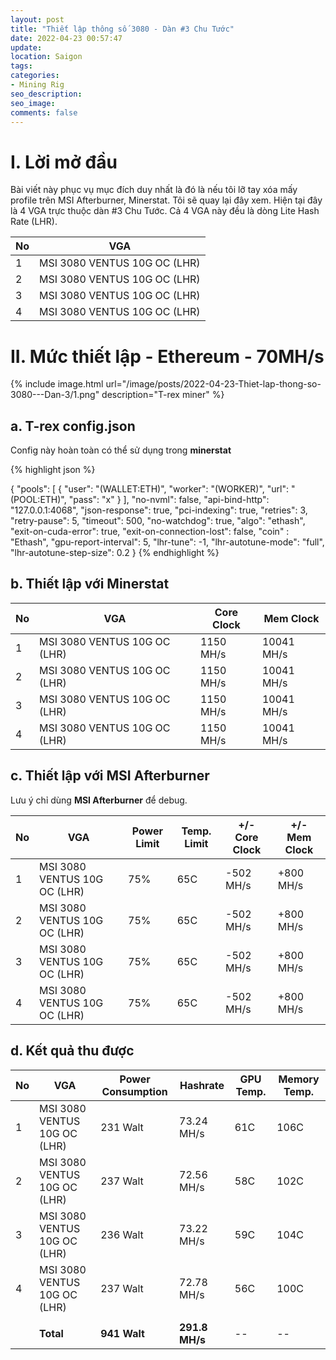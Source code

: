 ```yaml
---
layout: post
title: "Thiết lập thông số 3080 - Dàn #3 Chu Tước"
date: 2022-04-23 00:57:47
update:
location: Saigon
tags:
categories:
- Mining Rig
seo_description:
seo_image:
comments: false
---
```


# I. Lời mở đầu
Bài viết này phục vụ mục đích duy nhất là đó là nếu tôi lỡ tay xóa mấy profile trên MSI Afterburner, Minerstat. Tôi sẽ quay lại đây xem. Hiện tại đây là 4 VGA trực thuộc dàn #3 Chu Tước. Cả 4 VGA này đều là dòng Lite Hash Rate (LHR).

| No | VGA                          |
|----|------------------------------|
| 1  | MSI 3080 VENTUS 10G OC (LHR) |
| 2  | MSI 3080 VENTUS 10G OC (LHR) |
| 3  | MSI 3080 VENTUS 10G OC (LHR) |
| 4  | MSI 3080 VENTUS 10G OC (LHR) |

# II. Mức thiết lập - Ethereum - 70MH/s

{% include image.html url="/image/posts/2022-04-23-Thiet-lap-thong-so-3080---Dan-3/1.png" description="T-rex miner" %}


## a. T-rex config.json
Config này hoàn toàn có thể sử dụng trong **minerstat**

{% highlight json %}

{
    "pools": [
        {
        "user": "(WALLET:ETH)⁣",
        "worker": "(WORKER)⁣",
        "url": "(POOL:ETH)⁣",
        "pass": "x"
    }
    ],
    "no-nvml": false,
    "api-bind-http": "127.0.0.1:4068",
    "json-response": true,
    "pci-indexing": true,
    "retries": 3,
    "retry-pause": 5,
    "timeout": 500,
    "no-watchdog": true,
    "algo": "ethash",
    "exit-on-cuda-error": true,
    "exit-on-connection-lost": false,
    "coin" : "Ethash",
    "gpu-report-interval": 5,
    "lhr-tune": -1,
    "lhr-autotune-mode": "full",
    "lhr-autotune-step-size": 0.2
}
{% endhighlight %}

## b. Thiết lập với Minerstat

| No | VGA                          | Core Clock | Mem Clock  |
|----|------------------------------|------------|------------|
| 1  | MSI 3080 VENTUS 10G OC (LHR) | 1150 MH/s  | 10041 MH/s |
| 2  | MSI 3080 VENTUS 10G OC (LHR) | 1150 MH/s  | 10041 MH/s |
| 3  | MSI 3080 VENTUS 10G OC (LHR) | 1150 MH/s  | 10041 MH/s |
| 4  | MSI 3080 VENTUS 10G OC (LHR) | 1150 MH/s  | 10041 MH/s |


## c. Thiết lập với MSI Afterburner
Lưu ý chỉ dùng **MSI Afterburner** để debug.

| No | VGA                          | Power Limit | Temp. Limit | +/- Core Clock | +/- Mem Clock |
|----|------------------------------|-------------|-------------|----------------|---------------|
| 1  | MSI 3080 VENTUS 10G OC (LHR) | 75%         | 65C         | -502 MH/s      | +800 MH/s     |
| 2  | MSI 3080 VENTUS 10G OC (LHR) | 75%         | 65C         | -502 MH/s      | +800 MH/s     |
| 3  | MSI 3080 VENTUS 10G OC (LHR) | 75%         | 65C         | -502 MH/s      | +800 MH/s     |
| 4  | MSI 3080 VENTUS 10G OC (LHR) | 75%         | 65C         | -502 MH/s      | +800 MH/s     |


## d. Kết quả thu được

| No | VGA                          | Power Consumption | Hashrate       | GPU Temp. | Memory Temp. |
|----|------------------------------|-------------------|----------------|-----------|--------------|
| 1  | MSI 3080 VENTUS 10G OC (LHR) | 231 Walt          | 73.24 MH/s     | 61C       | 106C         |
| 2  | MSI 3080 VENTUS 10G OC (LHR) | 237 Walt          | 72.56 MH/s     | 58C       | 102C         |
| 3  | MSI 3080 VENTUS 10G OC (LHR) | 236 Walt          | 73.22 MH/s     | 59C       | 104C         |
| 4  | MSI 3080 VENTUS 10G OC (LHR) | 237 Walt          | 72.78 MH/s     | 56C       | 100C         |
|    |                              |                   |                |           |              |
|    | **Total**                    | **941 Walt**      | **291.8 MH/s** | --        | --           |
